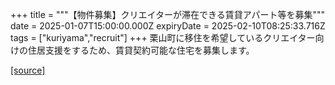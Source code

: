 +++
title = """【物件募集】クリエイターが滞在できる賃貸アパート等を募集"""
date = 2025-01-07T15:00:00.000Z
expiryDate = 2025-02-10T08:25:33.716Z
tags = ["kuriyama","recruit"]
+++
栗山町に移住を希望しているクリエイター向けの住居支援をするため、賃貸契約可能な住宅を募集します。

[[source]](https://www.town.kuriyama.hokkaido.jp/soshiki/46/24140.html)
